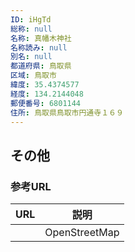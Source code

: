 ```yaml
---
ID: iHgTd
総称: null
名称: 真幡木神社
名称読み: null
別名: null
都道府県: 鳥取県
区域: 鳥取市
緯度: 35.4374577
経度: 134.2144048
郵便番号: 6801144
住所: 鳥取県鳥取市円通寺１６９
---
```


## その他

### 参考URL

| URL | 説明          |
| --- | ------------- |
|     | OpenStreetMap |
